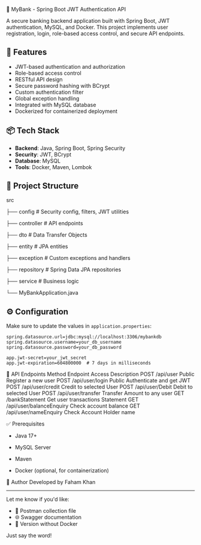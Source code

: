 🏦 MyBank - Spring Boot JWT Authentication API

A secure banking backend application built with Spring Boot, JWT authentication, MySQL, and Docker. This project implements user registration, login, role-based access control, and secure API endpoints.

## 🚀 Features

- JWT-based authentication and authorization
- Role-based access control
- RESTful API design
- Secure password hashing with BCrypt
- Custom authentication filter
- Global exception handling
- Integrated with MySQL database
- Dockerized for containerized deployment

## 📦 Tech Stack

- **Backend**: Java, Spring Boot, Spring Security
- **Security**: JWT, BCrypt
- **Database**: MySQL
- **Tools**: Docker, Maven, Lombok

## 📁 Project Structure
src

├── config # Security config, filters, JWT utilities

├── controller # API endpoints

├── dto # Data Transfer Objects

├── entity # JPA entities

├── exception # Custom exceptions and handlers

├── repository # Spring Data JPA repositories

├── service # Business logic

└── MyBankApplication.java


## ⚙️ Configuration

Make sure to update the values in `application.properties`:

```properties
spring.datasource.url=jdbc:mysql://localhost:3306/mybankdb
spring.datasource.username=your_db_username
spring.datasource.password=your_db_password

app.jwt-secret=your_jwt_secret
app.jwt-expiration=604800000  # 7 days in milliseconds
```

🔐 API Endpoints
Method	Endpoint	Access	Description
POST	/api/user	Public	Register a new user
POST	/api/user/login	Public	Authenticate and get JWT
POST	/api/user/credit	Credit to selected User
POST	/api/user/Debit	Debit to selected User
POST	/api/user/transfer	Transfer Amount to any user
GET	/bankStatement	Get user transactions Statement
GET	/api/user/balanceEnquiry	Check account balance
GET	/api/user/nameEnquiry	Check Account Holder name

✅ Prerequisites
  * Java 17+

  * MySQL Server

  * Maven

  * Docker (optional, for containerization)

📝 Author
Developed by Faham Khan


---

Let me know if you'd like:
- 🧪 Postman collection file
- 🌐 Swagger documentation
- 🌱 Version without Docker

Just say the word!







